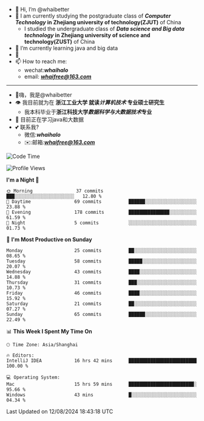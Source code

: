 - 👋 Hi, I’m @whaibetter
- 👀 I am currently studying the postgraduate class of ***Computer Technology* in Zhejiang university of technology(ZJUT)** of China
  -  I studied the undergraduate class of ***Data science and Big data technology* in Zhejiang university of science and technology(ZUST)** of China
- 🌱 I’m currently learning java and big data
- 💞️ 
- 📫 How to reach me: 
  - wechat:***whaihalo***
  - email: ***whaifree@163.com***
 ------------------------
- 👋嗨，我是@whaibetter
- 👁 我目前就为在 **浙江工业大学 就读*计算机技术* 专业硕士研究生**
  - 我本科毕业于**浙江科技大学*数据科学与大数据技术*专业**
- 🌴 目前正在学习java和大数据
- 💕 联系我?
  - 微信:***whaihalo***
  - ✉️:邮箱:***whaifree@163.com***

<!--START_SECTION:waka-->
![Code Time](http://img.shields.io/badge/Code%20Time-342%20hrs%2015%20mins-blue)

![Profile Views](http://img.shields.io/badge/Profile%20Views-0-blue)

**I'm a Night 🦉** 

```text
🌞 Morning                37 commits          ███░░░░░░░░░░░░░░░░░░░░░░   12.80 % 
🌆 Daytime                69 commits          ██████░░░░░░░░░░░░░░░░░░░   23.88 % 
🌃 Evening                178 commits         ███████████████░░░░░░░░░░   61.59 % 
🌙 Night                  5 commits           ░░░░░░░░░░░░░░░░░░░░░░░░░   01.73 % 
```
📅 **I'm Most Productive on Sunday** 

```text
Monday                   25 commits          ██░░░░░░░░░░░░░░░░░░░░░░░   08.65 % 
Tuesday                  58 commits          █████░░░░░░░░░░░░░░░░░░░░   20.07 % 
Wednesday                43 commits          ████░░░░░░░░░░░░░░░░░░░░░   14.88 % 
Thursday                 31 commits          ███░░░░░░░░░░░░░░░░░░░░░░   10.73 % 
Friday                   46 commits          ████░░░░░░░░░░░░░░░░░░░░░   15.92 % 
Saturday                 21 commits          ██░░░░░░░░░░░░░░░░░░░░░░░   07.27 % 
Sunday                   65 commits          ██████░░░░░░░░░░░░░░░░░░░   22.49 % 
```


📊 **This Week I Spent My Time On** 

```text
🕑︎ Time Zone: Asia/Shanghai

🔥 Editors: 
IntelliJ IDEA            16 hrs 42 mins      █████████████████████████   100.00 % 

💻 Operating System: 
Mac                      15 hrs 59 mins      ████████████████████████░   95.66 % 
Windows                  43 mins             █░░░░░░░░░░░░░░░░░░░░░░░░   04.34 % 
```


 Last Updated on 12/08/2024 18:43:18 UTC
<!--END_SECTION:waka-->

